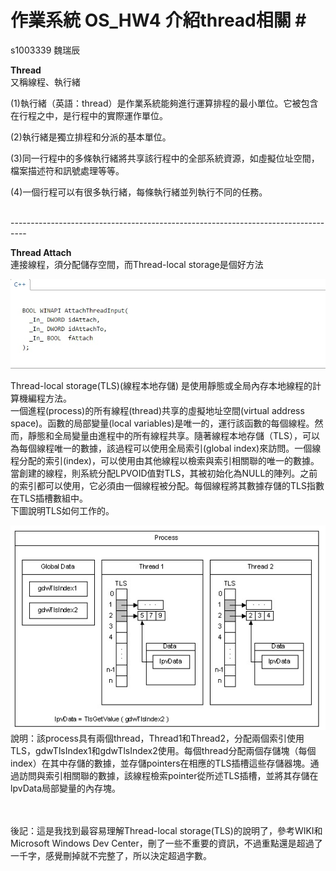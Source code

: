 # 作業系統 OS_HW4 介紹thread相關 # <br>
s1003339 魏瑞辰 <br>

**Thread** <br>
又稱線程、執行緒 <br>

(1)執行緒（英語：thread）是作業系統能夠進行運算排程的最小單位。它被包含在行程之中，是行程中的實際運作單位。

(2)執行緒是獨立排程和分派的基本單位。

(3)同一行程中的多條執行緒將共享該行程中的全部系統資源，如虛擬位址空間，檔案描述符和訊號處理等等。

(4)一個行程可以有很多執行緒，每條執行緒並列執行不同的任務。


<br>----------------------------------------------------------------------------------<br>

**Thread Attach** <br>
連接線程，須分配儲存空間，而Thread-local storage是個好方法 <br>


![DEMO](./a01.jpg) <br>



Thread-local storage(TLS)(線程本地存儲) 是使用靜態或全局內存本地線程的計算機編程方法。<br>
一個進程(process)的所有線程(thread)共享的虛擬地址空間(virtual address space)。函數的局部變量(local variables)是唯一的，運行該函數的每個線程。然而，靜態和全局變量由進程中的所有線程共享。隨著線程本地存儲（TLS），可以為每個線程唯一的數據，該過程可以使用全局索引(global index)來訪問。一個線程分配的索引(index)，可以使用由其他線程以檢索與索引相關聯的唯一的數據。<br>
當創建的線程，則系統分配LPVOID值對TLS，其被初始化為NULL的陣列。之前的索引都可以使用，它必須由一個線程被分配。每個線程將其數據存儲的TLS指數在TLS插槽數組中。<br>
下圖說明TLS如何工作的。


![DEMO](./a02.jpg) <br>
說明：該process具有兩個thread，Thread1和Thread2，分配兩個索引使用TLS，gdwTlsIndex1和gdwTlsIndex2使用。每個thread分配兩個存儲塊（每個index）在其中存儲的數據，並存儲pointers在相應的TLS插槽這些存儲器塊。通過訪問與索引相關聯的數據，該線程檢索pointer從所述TLS插槽，並將其存儲在lpvData局部變量的內存塊。<br>


<br><br>
後記：這是我找到最容易理解Thread-local storage(TLS)的說明了，參考WIKI和Microsoft Windows Dev Center，刪了一些不重要的資訊，不過重點還是超過了一千字，感覺刪掉就不完整了，所以決定超過字數。
